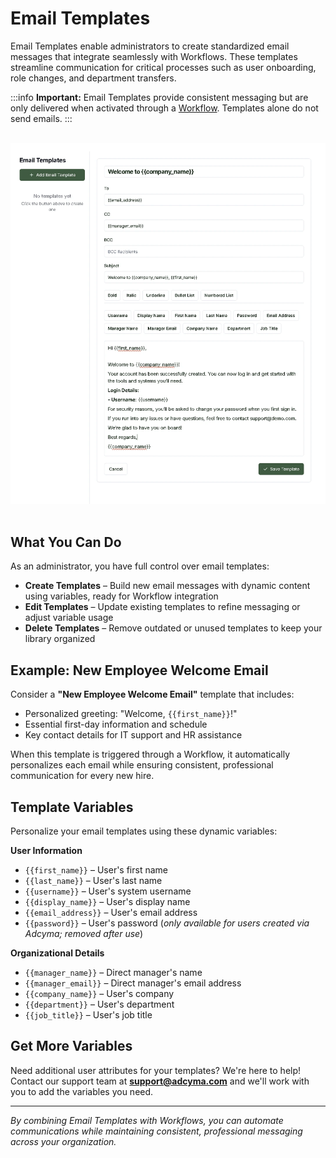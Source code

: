 # Email Templates

Email Templates enable administrators to create standardized email messages that integrate seamlessly with Workflows. These templates streamline communication for critical processes such as user onboarding, role changes, and department transfers.

:::info
**Important:** Email Templates provide consistent messaging but are only delivered when activated through a [Workflow](/v1/workflows). Templates alone do not send emails.
:::

<br/>
<img src="/img/EmailTemplates.webp" style={{ maxWidth: '1400px', height: 'auto', border: '2px solid black', borderRadius: '5px' }} />
<br/><br/>

## What You Can Do

As an administrator, you have full control over email templates:

* **Create Templates** – Build new email messages with dynamic content using variables, ready for Workflow integration
* **Edit Templates** – Update existing templates to refine messaging or adjust variable usage  
* **Delete Templates** – Remove outdated or unused templates to keep your library organized

## Example: New Employee Welcome Email

Consider a **"New Employee Welcome Email"** template that includes:

* Personalized greeting: "Welcome, `{{first_name}}`!"
* Essential first-day information and schedule
* Key contact details for IT support and HR assistance

When this template is triggered through a Workflow, it automatically personalizes each email while ensuring consistent, professional communication for every new hire.

## Template Variables

Personalize your email templates using these dynamic variables:

**User Information**
* `{{first_name}}` – User's first name
* `{{last_name}}` – User's last name  
* `{{username}}` – User's system username
* `{{display_name}}` – User's display name
* `{{email_address}}` – User's email address
* `{{password}}` – User's password (*only available for users created via Adcyma; removed after use*)

**Organizational Details**
* `{{manager_name}}` – Direct manager's name
* `{{manager_email}}` – Direct manager's email address
* `{{company_name}}` – User's company
* `{{department}}` – User's department
* `{{job_title}}` – User's job title

## Get More Variables

Need additional user attributes for your templates? We're here to help! Contact our support team at **support@adcyma.com** and we'll work with you to add the variables you need.

---

*By combining Email Templates with Workflows, you can automate communications while maintaining consistent, professional messaging across your organization.*